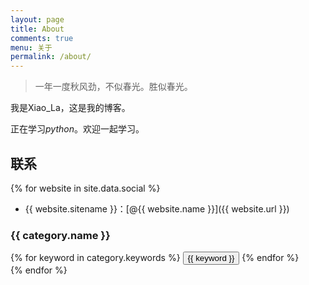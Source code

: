 ```yaml
---
layout: page
title: About
comments: true
menu: 关于
permalink: /about/
---
```


> 一年一度秋风劲，不似春光。胜似春光。

我是Xiao_La，这是我的博客。

正在学习*python*。欢迎一起学习。

## 联系

{% for website in site.data.social %}
* {{ website.sitename }}：[@{{ website.name }}]({{ website.url }})

### {{ category.name }}
<div class="btn-inline">
{% for keyword in category.keywords %}
<button class="btn btn-outline" type="button">{{ keyword }}</button>
{% endfor %}
</div>
{% endfor %}
